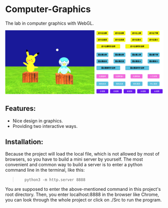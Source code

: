 # Computer-Graphics
The lab in computer graphics with WebGL.

![Alt text](/Resources/intro.png)

## Features:
  * Nice design in graphics.
  * Providing two interactive ways.

## Installation:
  Because the project will load the local file, which is not allowed by most of browsers, so
you have to build a mini server by yourself. The most convenient and common way to build a server
is to enter a python command line in the terminal, like this:
>        python3 -m http.server 8888

  You are supposed to enter the above-mentioned command in this project's root directory. Then,
you enter localhost:8888 in the browser like Chrome, you can look through the whole project or click on ./Src to run the program.
